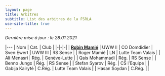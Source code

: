 ```yaml
---
layout: page
title: Arbitres
subtitle: List des arbitres de la FSRLA
use-site-title: true
---
```


_Dernière mise à jour : le 28.01.2021_

|---
| Nom | Cat. | Club |
|-|-|-|
| <a href="mailto:robin+fsrla@mamie.one" title="Email">**Robin Mamié**</a> | UWW II | CO Domdidier
| Sven Ewert | UWW III | RS Sense |
| Roger Mamié | LN | Lutte Team Valais |
| Ali Menasri | Rég. | Genève-Lutte |
| Qais Mohammadi | Rég. | RS Sense |
| Benno Jungo | Rég. | RS Sense |
| Stefan Syarov | Rég. | CS l'Equipe |
| Gabija Kairyté | C.Rég. | Lutte Team Valais |
| Hasan Soydan | C.Rég. | |
